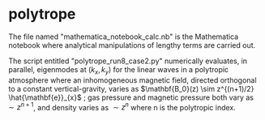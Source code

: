 # polytrope

The file named "mathematica_notebook_calc.nb" is the Mathematica notebook where analytical manipulations of lengthy terms are carried out.

The script entitled "polytrope_run8_case2.py" numerically evaluates, in parallel, eigenmodes at $(k_x, k_y)$ for the linear waves in a polytropic atmosphere where an inhomogeneous magnetic field, directed orthogonal to a constant vertical-gravity, varies as $\mathbf{B_0}(z) \sim z^{(n+1)/2} \hat{\mathbf{e}}_{x}$ ; gas pressure and magnetic pressure both vary as $\sim z^{n+1}$, and density varies as $\sim z^n$ where n is the polytropic index.

